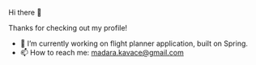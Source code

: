 Hi there 👋

Thanks for checking out my profile! 

- 🔭 I’m currently working on flight planner application, built on Spring.
- 📫 How to reach me: madara.kavace@gmail.com


